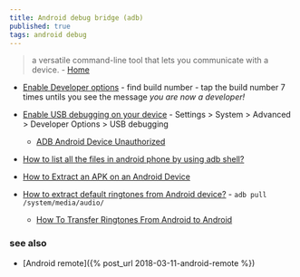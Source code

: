 ```yaml
---
title: Android debug bridge (adb)
published: true
tags: android debug
---
```

>  a versatile command-line tool that lets you communicate with a device.  - [Home](https://developer.android.com/tools/adb)

- [Enable Developer options](https://developer.android.com/studio/debug/dev-options#enable) - find build number - tap the build number 7 times untils you see the message _you are now a developer!_
- [Enable USB debugging on your device](https://developer.android.com/studio/debug/dev-options#Enable-debugging) - Settings > System > Advanced > Developer Options > USB debugging
	- [ADB Android Device Unauthorized](https://stackoverflow.com/questions/23081263/adb-android-device-unauthorized)
- [How to list all the files in android phone by using adb shell?](https://stackoverflow.com/questions/16796432/how-to-list-all-the-files-in-android-phone-by-using-adb-shell)

- [How to Extract an APK on an Android Device](https://www.alphr.com/extract-apk-android/)
- [How to extract default ringtones from Android device?](https://android.stackexchange.com/questions/183455/how-to-extract-default-ringtones-from-android-device) - `adb pull /system/media/audio/`
	- [How To Transfer Ringtones From Android to Android ](https://mobiletrans.wondershare.com/android-transfer/transfer-ringtones-from-android-to-android.html)
    
### see also
- [Android remote]({% post_url 2018-03-11-android-remote %})
